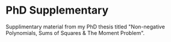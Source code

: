 # PhD Supplementary
Supplimentary material from my PhD thesis titled "Non-negative Polynomials, Sums of Squares & The Moment Problem".


